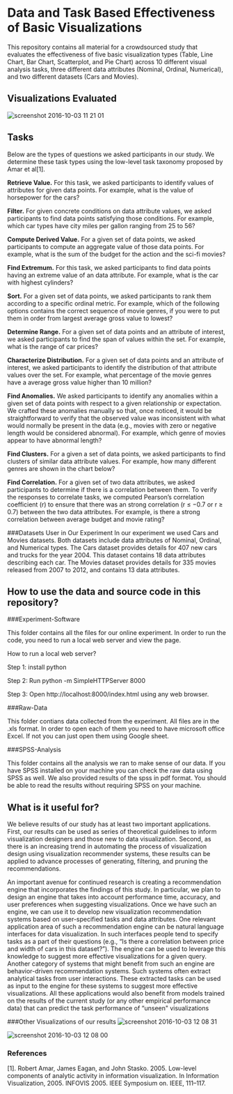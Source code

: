 # Data and Task Based Effectiveness of Basic Visualizations
This repository contains all material for a crowdsourced study that evaluates the effectiveness of five basic visualization types (Table, Line Chart, Bar Chart, Scatterplot, and Pie Chart) across 10 different visual analysis tasks, three different data attributes (Nominal, Ordinal, Numerical), and two different datasets (Cars and Movies). 

## Visualizations Evaluated
![screenshot 2016-10-03 11 21 01](https://cloud.githubusercontent.com/assets/22280917/19043418/0e698c86-895e-11e6-8fb9-5628a6ae0e81.png)

## Tasks
Below are the types of questions we asked participants in our study. We determine these task types using the low-level task taxonomy proposed by Amar et al[1]. 

**Retrieve Value.** For this task, we asked participants to identify values of attributes for given data points. For example, what is the value of horsepower for the cars? 

**Filter.** For given concrete conditions on data attribute values, we asked participants to find data points satisfying those conditions. For example, which car types have city miles per gallon
ranging from 25 to 56?

**Compute Derived Value.** For a given set of data points, we asked participants to compute an aggregate value of those data points. For example, what is the sum of the budget for the action and the sci-fi movies?

**Find Extremum.** For this task, we asked participants to find data points having an extreme value of an data attribute. For example, what is the car with highest cylinders?

**Sort.** For a given set of data points, we asked participants to rank them according to a specific ordinal metric. For example, which of the following options contains the correct sequence of movie genres, if you were to put them in order from largest average gross value to lowest?

**Determine Range.** For a given set of data points and an attribute of interest, we asked participants to find the span of values within the set. For example, what is the range of car prices?

**Characterize Distribution.** For a given set of data points and an attribute of interest, we asked participants to identify the distribution of that attribute values over the set. For example, what percentage of the movie genres have a average gross value higher than 10 million?

**Find Anomalies.** We asked participants to identify any anomalies within a given set of data points with respect to a given relationship or expectation. We crafted these anomalies manually so that, once noticed, it would be straightforward to verify that the observed value was inconsistent with what would normally be present in the data (e.g., movies with zero or negative length would be considered abnormal). For example, which genre of movies appear to have abnormal length?

**Find Clusters.** For a given a set of data points, we asked participants to find clusters of similar data attribute values. For example, how many different genres are shown in the chart below?

**Find Correlation.** For a given set of two data attributes, we asked participants to determine if there is a correlation between them. To verify the responses to correlate tasks, we computed Pearson’s correlation coefficient (r) to ensure that there was an strong correlation (r ≤ −0.7 or r ≥ 0.7) between the two data attributes. For example, is there a strong correlation between average budget and movie rating?

###Datasets User in Our Experiment 
In our experiment we used Cars and Movies datasets. Both datasets include data attributes of Nominal, Ordinal, and Numerical types. The Cars dataset provides details for 407 new cars and trucks for the year 2004. This dataset contains 18 data attributes describing each car. The Movies dataset provides details for 335 movies released from 2007 to 2012, and contains 13 data attributes.


## How to use the data and source code in this repository?

###Experiment-Software

This folder contains all the files for our online experiment. In order to run the code, you need to run a local web server and view the page. 

How to run a local web server?

   Step 1: install python

   Step 2: Run python -m SimpleHTTPServer 8000

   Step 3: Open http://localhost:8000/index.html using any web browser.
   
###Raw-Data

This folder contians data collected from the experiment. All files are in the .xls format. In order to open each of them you need to have microsoft office Excel. If not you can just open them using Google sheet.


###SPSS-Analysis

This folder contains all the analysis we ran to make sense of our data. If you have SPSS installed on your machine you can check the raw data using SPSS as well. We also provided results of the spss in pdf format. You should be able to read the results without requiring SPSS on your machine. 


## What is it useful for?
We  believe results of our study has at least two important applications. First, our results can be used as series of theoretical guidelines to inform visualization designers and those new to data visualization. Second, as there is an increasing trend in automating the process of visualization design using visualization recommender systems, these 
results can be applied to advance processes of generating, filtering, and pruning the recommendations. 

An important avenue for continued research is creating a recommendation engine that incorporates the findings of this
study. In particular, we plan to design an engine that takes into account performance time, accuracy, and user preferences when suggesting visualizations. Once we have such an engine, we can use it to develop new visualization recommendation
systems based on user-specified tasks and data attributes. One relevant application area of such a recommendation engine
can be natural language interfaces for data visualization. In such interfaces people tend to specify tasks as a part of their
questions (e.g., “Is there a correlation between price and width of cars in this dataset?”). The engine can be used to leverage this knowledge to suggest more effective visualizations for a given query. Another category of systems that might
benefit from such an engine are behavior-driven recommendation systems. Such systems often extract analytical tasks
from user interactions. These extracted tasks can be used as input to the engine for these systems to suggest more effective
visualizations. All these applications would also benefit from models trained on the results of the current study (or any
other empirical performance data) that can predict the task performance of “unseen" visualizations

###Other Visualizations of our results
![screenshot 2016-10-03 12 08 31](https://cloud.githubusercontent.com/assets/22280917/19044424/3a67f9f4-8962-11e6-8d7a-b2bb6bf28677.png)

![screenshot 2016-10-03 12 08 00](https://cloud.githubusercontent.com/assets/22280917/19044427/3d152eba-8962-11e6-87e7-7e67886d1be3.png)



### References
[1]. Robert Amar, James Eagan, and John Stasko. 2005. Low-level components of analytic activity in information visualization. In Information Visualization, 2005. INFOVIS 2005. IEEE Symposium on. IEEE, 111–117.
